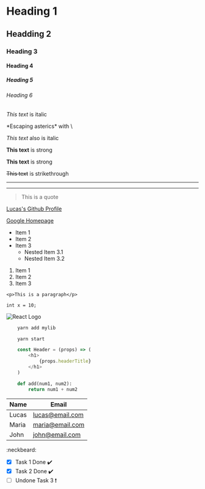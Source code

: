 <!-- Heading -->
# Heading 1
## Headding 2
### Heading 3
#### Heading 4
##### Heading 5
###### Heading 6

<!-- Italics -->
*This text* is italic

\*Escaping asterics\* with \ 

_This text_ also is italic

<!-- Strong -->
**This text** is strong

__This text__ is strong

<!-- Strikethrough -->
~~This text~~ is strikethrough

<!-- Horizontal Rules -->

---
___

<!-- Blockquotes -->
> This is a quote

<!-- Links -->
[Lucas's Github Profile](https://www.github.com/lucasfber "My github profile")

[Google Homepage](https://www.google.com "Mostrando o title")

<!-- UL -->

* Item 1
* Item 2
* Item 3
    * Nested Item 3.1
    * Nested Item 3.2

<!-- OL -->
1. Item 1
1. Item 2
1. Item 3

<!-- Inline Code Block -->

`<p>This is a paragraph</p>`

`int x = 10;`

<!-- Images -->

![React Logo](https://cdn4.iconfinder.com/data/icons/logos-3/600/React.js_logo-512.png)

<!-- Github Markdown -->

<!-- Code Blocks -->

```bash
    yarn add mylib

    yarn start
```

```javascript
    const Header = (props) => (
        <h1>
            {props.headerTitle}
        </h1>
    )
```

```python
    def add(num1, num2):
        return num1 + num2
```

<!-- Tables -->
| Name      | Email |
|-----------|-------------------|
| Lucas     | lucas@email.com   |
| Maria     | maria@email.com   |
| John      | john@email.com    |

<!-- Emojis -->
:neckbeard:

<!-- Tasks List -->

* [x] Task 1 Done :heavy_check_mark:
* [x] Task 2 Done :heavy_check_mark:  
* [ ] Undone Task 3 :heavy_exclamation_mark:

